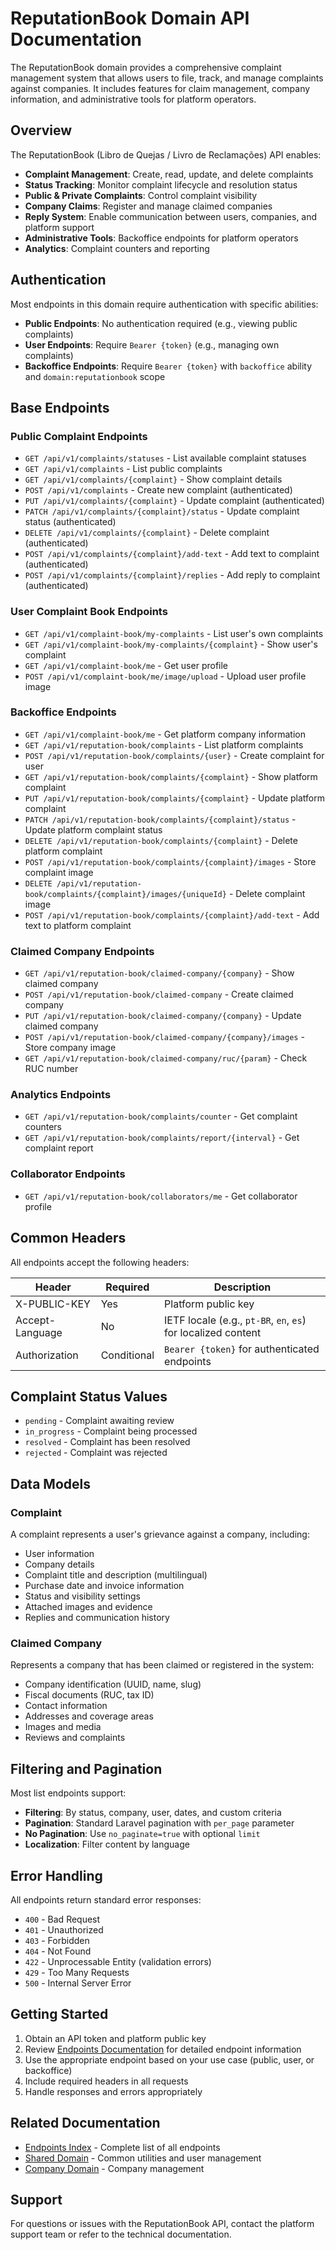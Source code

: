 # ReputationBook Domain API Documentation

The ReputationBook domain provides a comprehensive complaint management system that allows users to file, track, and manage complaints against companies. It includes features for claim management, company information, and administrative tools for platform operators.

## Overview

The ReputationBook (Libro de Quejas / Livro de Reclamações) API enables:

- **Complaint Management**: Create, read, update, and delete complaints
- **Status Tracking**: Monitor complaint lifecycle and resolution status
- **Public & Private Complaints**: Control complaint visibility
- **Company Claims**: Register and manage claimed companies
- **Reply System**: Enable communication between users, companies, and platform support
- **Administrative Tools**: Backoffice endpoints for platform operators
- **Analytics**: Complaint counters and reporting

## Authentication

Most endpoints in this domain require authentication with specific abilities:

- **Public Endpoints**: No authentication required (e.g., viewing public complaints)
- **User Endpoints**: Require `Bearer {token}` (e.g., managing own complaints)
- **Backoffice Endpoints**: Require `Bearer {token}` with `backoffice` ability and `domain:reputationbook` scope

## Base Endpoints

### Public Complaint Endpoints

- `GET /api/v1/complaints/statuses` - List available complaint statuses
- `GET /api/v1/complaints` - List public complaints
- `GET /api/v1/complaints/{complaint}` - Show complaint details
- `POST /api/v1/complaints` - Create new complaint (authenticated)
- `PUT /api/v1/complaints/{complaint}` - Update complaint (authenticated)
- `PATCH /api/v1/complaints/{complaint}/status` - Update complaint status (authenticated)
- `DELETE /api/v1/complaints/{complaint}` - Delete complaint (authenticated)
- `POST /api/v1/complaints/{complaint}/add-text` - Add text to complaint (authenticated)
- `POST /api/v1/complaints/{complaint}/replies` - Add reply to complaint (authenticated)

### User Complaint Book Endpoints

- `GET /api/v1/complaint-book/my-complaints` - List user's own complaints
- `GET /api/v1/complaint-book/my-complaints/{complaint}` - Show user's complaint
- `GET /api/v1/complaint-book/me` - Get user profile
- `POST /api/v1/complaint-book/me/image/upload` - Upload user profile image

### Backoffice Endpoints

- `GET /api/v1/complaint-book/me` - Get platform company information
- `GET /api/v1/reputation-book/complaints` - List platform complaints
- `POST /api/v1/reputation-book/complaints/{user}` - Create complaint for user
- `GET /api/v1/reputation-book/complaints/{complaint}` - Show platform complaint
- `PUT /api/v1/reputation-book/complaints/{complaint}` - Update platform complaint
- `PATCH /api/v1/reputation-book/complaints/{complaint}/status` - Update platform complaint status
- `DELETE /api/v1/reputation-book/complaints/{complaint}` - Delete platform complaint
- `POST /api/v1/reputation-book/complaints/{complaint}/images` - Store complaint image
- `DELETE /api/v1/reputation-book/complaints/{complaint}/images/{uniqueId}` - Delete complaint image
- `POST /api/v1/reputation-book/complaints/{complaint}/add-text` - Add text to platform complaint

### Claimed Company Endpoints

- `GET /api/v1/reputation-book/claimed-company/{company}` - Show claimed company
- `POST /api/v1/reputation-book/claimed-company` - Create claimed company
- `PUT /api/v1/reputation-book/claimed-company/{company}` - Update claimed company
- `POST /api/v1/reputation-book/claimed-company/{company}/images` - Store company image
- `GET /api/v1/reputation-book/claimed-company/ruc/{param}` - Check RUC number

### Analytics Endpoints

- `GET /api/v1/reputation-book/complaints/counter` - Get complaint counters
- `GET /api/v1/reputation-book/complaints/report/{interval}` - Get complaint report

### Collaborator Endpoints

- `GET /api/v1/reputation-book/collaborators/me` - Get collaborator profile

## Common Headers

All endpoints accept the following headers:

| Header | Required | Description |
| ------ | -------- | ----------- |
| X-PUBLIC-KEY | Yes | Platform public key |
| Accept-Language | No | IETF locale (e.g., `pt-BR`, `en`, `es`) for localized content |
| Authorization | Conditional | `Bearer {token}` for authenticated endpoints |

## Complaint Status Values

- `pending` - Complaint awaiting review
- `in_progress` - Complaint being processed
- `resolved` - Complaint has been resolved
- `rejected` - Complaint was rejected

## Data Models

### Complaint

A complaint represents a user's grievance against a company, including:

- User information
- Company details
- Complaint title and description (multilingual)
- Purchase date and invoice information
- Status and visibility settings
- Attached images and evidence
- Replies and communication history

### Claimed Company

Represents a company that has been claimed or registered in the system:

- Company identification (UUID, name, slug)
- Fiscal documents (RUC, tax ID)
- Contact information
- Addresses and coverage areas
- Images and media
- Reviews and complaints

## Filtering and Pagination

Most list endpoints support:

- **Filtering**: By status, company, user, dates, and custom criteria
- **Pagination**: Standard Laravel pagination with `per_page` parameter
- **No Pagination**: Use `no_paginate=true` with optional `limit`
- **Localization**: Filter content by language

## Error Handling

All endpoints return standard error responses:

- `400` - Bad Request
- `401` - Unauthorized
- `403` - Forbidden
- `404` - Not Found
- `422` - Unprocessable Entity (validation errors)
- `429` - Too Many Requests
- `500` - Internal Server Error

## Getting Started

1. Obtain an API token and platform public key
2. Review [Endpoints Documentation](Endpoints/README.md) for detailed endpoint information
3. Use the appropriate endpoint based on your use case (public, user, or backoffice)
4. Include required headers in all requests
5. Handle responses and errors appropriately

## Related Documentation

- [Endpoints Index](Endpoints/README.md) - Complete list of all endpoints
- [Shared Domain](../Shared/README.md) - Common utilities and user management
- [Company Domain](../Company/README.md) - Company management

## Support

For questions or issues with the ReputationBook API, contact the platform support team or refer to the technical documentation.
